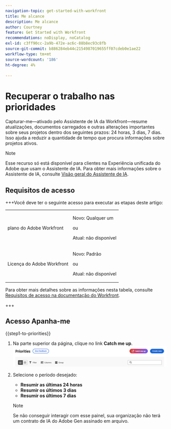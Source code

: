 ```yaml
---
navigation-topic: get-started-with-workfront
title: Me alcance
description: Me alcance
author: Courtney
feature: Get Started with Workfront
recommendations: noDisplay, noCatalog
exl-id: c3ff90cc-2a9b-472e-ac6c-88b8ec93c8fb
source-git-commit: b886284eb44c2154987019655ff07cdeb0e1ae22
workflow-type: tm+mt
source-wordcount: '186'
ht-degree: 4%

---
```


# Recuperar o trabalho nas prioridades

Capturar-me—ativado pelo Assistente de IA da Workfront—resume atualizações, documentos carregados e outras alterações importantes sobre seus projetos dentro dos seguintes prazos: 24 horas, 3 dias, 7 dias. Isso ajuda a reduzir a quantidade de tempo que procura informações sobre projetos ativos.

>[!NOTE]
>
>Esse recurso só está disponível para clientes na Experiência unificada do Adobe que usam o Assistente de IA. Para obter mais informações sobre o Assistente de IA, consulte [Visão geral do Assistente de IA](/help/quicksilver/workfront-basics/ai-assistant/ai-assistant-overview.md).

## Requisitos de acesso

+++Você deve ter o seguinte acesso para executar as etapas deste artigo: 

<table style="table-layout:auto"> 
 <col> 
 <col> 
 <tbody> 
  <tr> 
   <td role="rowheader">plano do Adobe Workfront</td> 
   <td><p>Novo: Qualquer um</p>
       <p>ou</p>
       <p>Atual: não disponível</p></td>
  </tr> 
  <tr> 
   <td role="rowheader">Licença do Adobe Workfront</td> 
   <td><p>Novo: Padrão</p>
       <p>ou</p>
       <p>Atual: não disponível</p></td>
  </tr> 
 </tbody> 
</table>

Para obter mais detalhes sobre as informações nesta tabela, consulte [Requisitos de acesso na documentação do Workfront](/help/quicksilver/administration-and-setup/add-users/access-levels-and-object-permissions/access-level-requirements-in-documentation.md).

+++


## Acesso Apanha-me

{{step1-to-priorities}}

1. Na parte superior da página, clique no link **Catch me up**.
   ![botão me atualizar](assets/catch-me-up-button.png)
1. Selecione o período desejado:
   * **Resumir as últimas 24 horas**
   * **Resumir os últimos 3 dias**
   * **Resumir os últimos 7 dias**

   >[!NOTE]
   >
   > Se não conseguir interagir com esse painel, sua organização não terá um contrato de IA do Adobe Gen assinado em arquivo.

